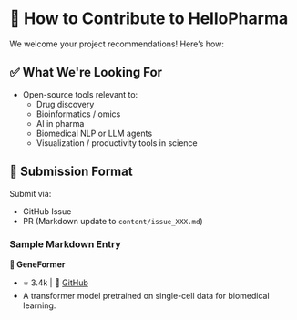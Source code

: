# 🤝 How to Contribute to HelloPharma

We welcome your project recommendations! Here’s how:

## ✅ What We're Looking For

- Open-source tools relevant to:
  - Drug discovery
  - Bioinformatics / omics
  - AI in pharma
  - Biomedical NLP or LLM agents
  - Visualization / productivity tools in science

## 📝 Submission Format

Submit via:
- GitHub Issue
- PR (Markdown update to `content/issue_XXX.md`)

### Sample Markdown Entry

**🧬 GeneFormer**
- ⭐ 3.4k | 🔗 [GitHub](https://github.com/jkobject/geneformer)
- A transformer model pretrained on single-cell data for biomedical learning.


